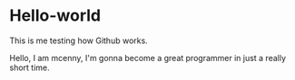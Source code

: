 # Hello-world
This is me testing how Github works.

Hello,
I am mcenny, I'm gonna become a great programmer in just a really short time.
